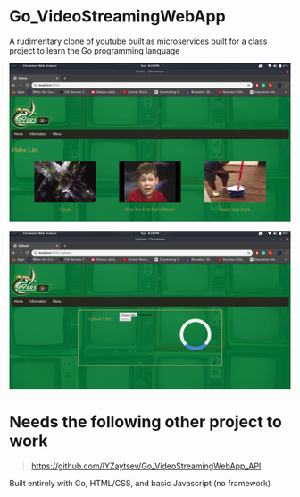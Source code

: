 # Go_VideoStreamingWebApp
A rudimentary clone of youtube built as microservices built 
for a class project to learn the Go programming language 
<p align="center">
  <img src="Screenshot from 2019-12-01 20-21-09.png">
</p>
<p align="center">
  <img src="Screenshot from 2019-12-01 20-18-52.png">
</p>

# Needs the following other project to work 
> https://github.com/IYZaytsev/Go_VideoStreamingWebApp_API

Built entirely with Go, HTML/CSS, and basic Javascript (no framework)

